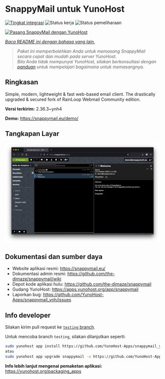 <!--
N.B.: README ini dibuat secara otomatis oleh <https://github.com/YunoHost/apps/tree/master/tools/readme_generator>
Ini TIDAK boleh diedit dengan tangan.
-->

# SnappyMail untuk YunoHost

[![Tingkat integrasi](https://dash.yunohost.org/integration/snappymail.svg)](https://ci-apps.yunohost.org/ci/apps/snappymail/) ![Status kerja](https://ci-apps.yunohost.org/ci/badges/snappymail.status.svg) ![Status pemeliharaan](https://ci-apps.yunohost.org/ci/badges/snappymail.maintain.svg)

[![Pasang SnappyMail dengan YunoHost](https://install-app.yunohost.org/install-with-yunohost.svg)](https://install-app.yunohost.org/?app=snappymail)

*[Baca README ini dengan bahasa yang lain.](./ALL_README.md)*

> *Paket ini memperbolehkan Anda untuk memasang SnappyMail secara cepat dan mudah pada server YunoHost.*  
> *Bila Anda tidak mempunyai YunoHost, silakan berkonsultasi dengan [panduan](https://yunohost.org/install) untuk mempelajari bagaimana untuk memasangnya.*

## Ringkasan

Simple, modern, lightweight & fast web-based email client. The drastically upgraded & secured fork of RainLoop Webmail Community edition.


**Versi terkirim:** 2.36.3~ynh4

**Demo:** <https://snappymail.eu/demo/>

## Tangkapan Layar

![Tangkapan Layar pada SnappyMail](./doc/screenshots/screenshot.png)

## Dokumentasi dan sumber daya

- Website aplikasi resmi: <https://snappymail.eu/>
- Dokumentasi admin resmi: <https://github.com/the-djmaze/snappymail/wiki>
- Depot kode aplikasi hulu: <https://github.com/the-djmaze/snappymail>
- Gudang YunoHost: <https://apps.yunohost.org/app/snappymail>
- Laporkan bug: <https://github.com/YunoHost-Apps/snappymail_ynh/issues>

## Info developer

Silakan kirim pull request ke [`testing` branch](https://github.com/YunoHost-Apps/snappymail_ynh/tree/testing).

Untuk mencoba branch `testing`, silakan dilanjutkan seperti:

```bash
sudo yunohost app install https://github.com/YunoHost-Apps/snappymail_ynh/tree/testing --debug
atau
sudo yunohost app upgrade snappymail -u https://github.com/YunoHost-Apps/snappymail_ynh/tree/testing --debug
```

**Info lebih lanjut mengenai pemaketan aplikasi:** <https://yunohost.org/packaging_apps>
